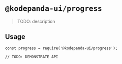 # `@kodepanda-ui/progress`

> TODO: description

## Usage

```
const progress = require('@kodepanda-ui/progress');

// TODO: DEMONSTRATE API
```
